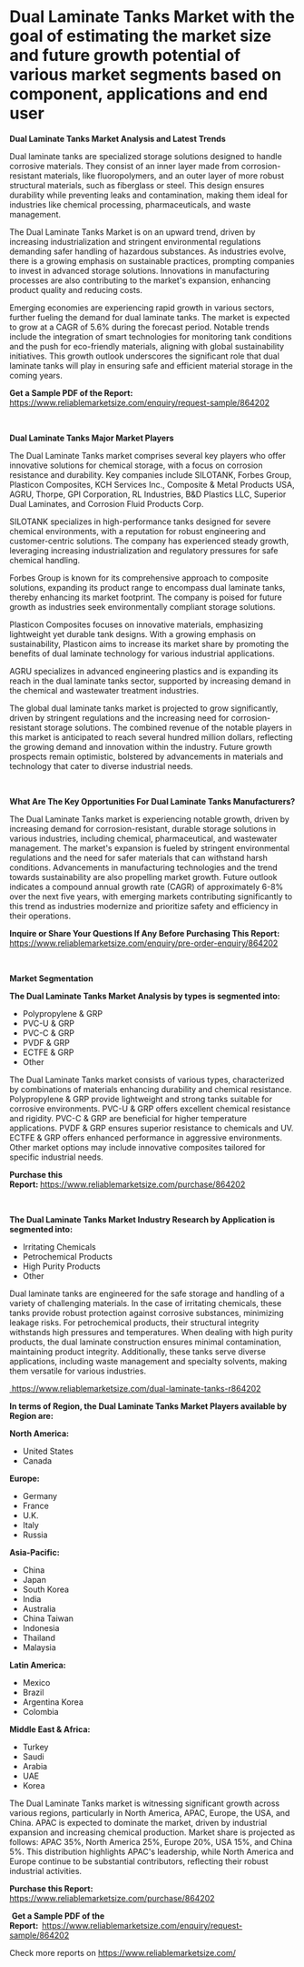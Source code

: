 <p><h1>Dual Laminate Tanks Market with the goal of estimating the market size and future growth potential of various market segments based on component, applications and end user</h1></p><p><strong>Dual Laminate Tanks Market Analysis and Latest Trends</strong></p>
<p><p>Dual laminate tanks are specialized storage solutions designed to handle corrosive materials. They consist of an inner layer made from corrosion-resistant materials, like fluoropolymers, and an outer layer of more robust structural materials, such as fiberglass or steel. This design ensures durability while preventing leaks and contamination, making them ideal for industries like chemical processing, pharmaceuticals, and waste management.</p><p>The Dual Laminate Tanks Market is on an upward trend, driven by increasing industrialization and stringent environmental regulations demanding safer handling of hazardous substances. As industries evolve, there is a growing emphasis on sustainable practices, prompting companies to invest in advanced storage solutions. Innovations in manufacturing processes are also contributing to the market's expansion, enhancing product quality and reducing costs.</p><p>Emerging economies are experiencing rapid growth in various sectors, further fueling the demand for dual laminate tanks. The market is expected to grow at a CAGR of 5.6% during the forecast period. Notable trends include the integration of smart technologies for monitoring tank conditions and the push for eco-friendly materials, aligning with global sustainability initiatives. This growth outlook underscores the significant role that dual laminate tanks will play in ensuring safe and efficient material storage in the coming years.</p></p>
<p><strong>Get a Sample PDF of the Report:&nbsp;</strong> <a href="https://www.reliablemarketsize.com/enquiry/request-sample/864202?utm_campaign=2278&utm_medium=2&utm_source=Github&utm_content=ia&utm_term=20022025&utm_id=dual-laminate-tanks">https://www.reliablemarketsize.com/enquiry/request-sample/864202</a></p>
<p>&nbsp;</p>
<p><strong>Dual Laminate Tanks Major Market Players</strong></p>
<p><p>The Dual Laminate Tanks market comprises several key players who offer innovative solutions for chemical storage, with a focus on corrosion resistance and durability. Key companies include SILOTANK, Forbes Group, Plasticon Composites, KCH Services Inc., Composite & Metal Products USA, AGRU, Thorpe, GPI Corporation, RL Industries, B&D Plastics LLC, Superior Dual Laminates, and Corrosion Fluid Products Corp.</p><p>SILOTANK specializes in high-performance tanks designed for severe chemical environments, with a reputation for robust engineering and customer-centric solutions. The company has experienced steady growth, leveraging increasing industrialization and regulatory pressures for safe chemical handling.</p><p>Forbes Group is known for its comprehensive approach to composite solutions, expanding its product range to encompass dual laminate tanks, thereby enhancing its market footprint. The company is poised for future growth as industries seek environmentally compliant storage solutions.</p><p>Plasticon Composites focuses on innovative materials, emphasizing lightweight yet durable tank designs. With a growing emphasis on sustainability, Plasticon aims to increase its market share by promoting the benefits of dual laminate technology for various industrial applications.</p><p>AGRU specializes in advanced engineering plastics and is expanding its reach in the dual laminate tanks sector, supported by increasing demand in the chemical and wastewater treatment industries.</p><p>The global dual laminate tanks market is projected to grow significantly, driven by stringent regulations and the increasing need for corrosion-resistant storage solutions. The combined revenue of the notable players in this market is anticipated to reach several hundred million dollars, reflecting the growing demand and innovation within the industry. Future growth prospects remain optimistic, bolstered by advancements in materials and technology that cater to diverse industrial needs.</p></p>
<p>&nbsp;</p>
<p><strong>What Are The Key Opportunities For Dual Laminate Tanks Manufacturers?</strong></p>
<p><p>The Dual Laminate Tanks market is experiencing notable growth, driven by increasing demand for corrosion-resistant, durable storage solutions in various industries, including chemical, pharmaceutical, and wastewater management. The market's expansion is fueled by stringent environmental regulations and the need for safer materials that can withstand harsh conditions. Advancements in manufacturing technologies and the trend towards sustainability are also propelling market growth. Future outlook indicates a compound annual growth rate (CAGR) of approximately 6-8% over the next five years, with emerging markets contributing significantly to this trend as industries modernize and prioritize safety and efficiency in their operations.</p></p>
<p><strong>Inquire or Share Your Questions If Any Before Purchasing This Report:</strong> <a href="https://www.reliablemarketsize.com/enquiry/pre-order-enquiry/864202?utm_campaign=2278&utm_medium=2&utm_source=Github&utm_content=ia&utm_term=20022025&utm_id=dual-laminate-tanks">https://www.reliablemarketsize.com/enquiry/pre-order-enquiry/864202</a></p>
<p>&nbsp;</p>
<p><strong>Market Segmentation</strong></p>
<p><strong>The Dual Laminate Tanks Market Analysis by types is segmented into:</strong></p>
<p><ul><li>Polypropylene & GRP</li><li>PVC-U & GRP</li><li>PVC-C & GRP</li><li>PVDF & GRP</li><li>ECTFE & GRP</li><li>Other</li></ul></p>
<p><p>The Dual Laminate Tanks market consists of various types, characterized by combinations of materials enhancing durability and chemical resistance. Polypropylene & GRP provide lightweight and strong tanks suitable for corrosive environments. PVC-U & GRP offers excellent chemical resistance and rigidity. PVC-C & GRP are beneficial for higher temperature applications. PVDF & GRP ensures superior resistance to chemicals and UV. ECTFE & GRP offers enhanced performance in aggressive environments. Other market options may include innovative composites tailored for specific industrial needs.</p></p>
<p><strong>Purchase this Report:&nbsp;</strong><a href="https://www.reliablemarketsize.com/purchase/864202?utm_campaign=2278&utm_medium=2&utm_source=Github&utm_content=ia&utm_term=20022025&utm_id=dual-laminate-tanks">https://www.reliablemarketsize.com/purchase/864202</a></p>
<p>&nbsp;</p>
<p><strong>The Dual Laminate Tanks Market Industry Research by Application is segmented into:</strong></p>
<p><ul><li>Irritating Chemicals</li><li>Petrochemical Products</li><li>High Purity Products</li><li>Other</li></ul></p>
<p><p>Dual laminate tanks are engineered for the safe storage and handling of a variety of challenging materials. In the case of irritating chemicals, these tanks provide robust protection against corrosive substances, minimizing leakage risks. For petrochemical products, their structural integrity withstands high pressures and temperatures. When dealing with high purity products, the dual laminate construction ensures minimal contamination, maintaining product integrity. Additionally, these tanks serve diverse applications, including waste management and specialty solvents, making them versatile for various industries.</p></p>
<p><a href="https://www.reliablemarketsize.com/dual-laminate-tanks-r864202?utm_campaign=2278&utm_medium=2&utm_source=Github&utm_content=ia&utm_term=20022025&utm_id=dual-laminate-tanks">&nbsp;https://www.reliablemarketsize.com/dual-laminate-tanks-r864202</a></p>
<p><strong>In terms of Region, the Dual Laminate Tanks Market Players available by Region are:</strong></p>
<p>
    <p> <strong> North America: </strong>
        <ul>
            <li>United States</li>
            <li>Canada</li>
        </ul>
        </p> 
    <p> <strong> Europe: </strong>
        <ul>
            <li>Germany</li>
            <li>France</li>
            <li>U.K.</li>
            <li>Italy</li>
            <li>Russia</li>
        </ul>
        </p> 
    <p> <strong> Asia-Pacific: </strong>
        <ul>
            <li>China</li>
            <li>Japan</li>
            <li>South Korea</li>
            <li>India</li>
            <li>Australia</li>
            <li>China Taiwan</li>
            <li>Indonesia</li>
            <li>Thailand</li>
            <li>Malaysia</li>
        </ul>
        </p> 
    <p> <strong> Latin America: </strong>
        <ul>
            <li>Mexico</li>
            <li>Brazil</li>
            <li>Argentina Korea</li>
            <li>Colombia</li>
        </ul>
        </p> 
    <p> <strong> Middle East & Africa: </strong>
        <ul>
            <li>Turkey</li>
            <li>Saudi</li>
            <li>Arabia</li>
            <li>UAE</li>
            <li>Korea</li>
        </ul>
    </p>
    </p>
<p><p>The Dual Laminate Tanks market is witnessing significant growth across various regions, particularly in North America, APAC, Europe, the USA, and China. APAC is expected to dominate the market, driven by industrial expansion and increasing chemical production. Market share is projected as follows: APAC 35%, North America 25%, Europe 20%, USA 15%, and China 5%. This distribution highlights APAC's leadership, while North America and Europe continue to be substantial contributors, reflecting their robust industrial activities.</p></p>
<p><strong>Purchase this Report: </strong><a href="https://www.reliablemarketsize.com/purchase/864202?utm_campaign=2278&utm_medium=2&utm_source=Github&utm_content=ia&utm_term=20022025&utm_id=dual-laminate-tanks">https://www.reliablemarketsize.com/purchase/864202</a></p>
<p>&nbsp;<strong>Get a Sample PDF of the Report:&nbsp;&nbsp;</strong><a href="https://www.reliablemarketsize.com/enquiry/request-sample/864202?utm_campaign=2278&utm_medium=2&utm_source=Github&utm_content=ia&utm_term=20022025&utm_id=dual-laminate-tanks">https://www.reliablemarketsize.com/enquiry/request-sample/864202</a></p>
<p><strong></strong></p>
<p>Check more reports on <a href="https://www.reliablemarketsize.com/?utm_campaign=2278&utm_medium=2&utm_source=Github&utm_content=ia&utm_term=20022025&utm_id=dual-laminate-tanks">https://www.reliablemarketsize.com/</a></p>